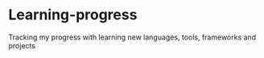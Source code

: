 # Learning-progress
Tracking my progress with learning new languages, tools, frameworks and projects
